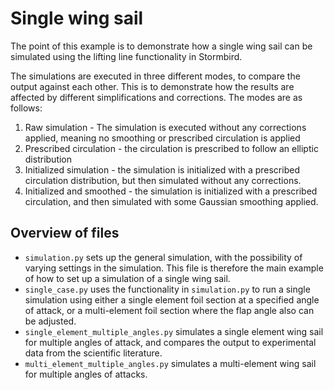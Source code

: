 # Single wing sail

The point of this example is to demonstrate how a single wing sail can be simulated using the lifting line functionality in Stormbird. 

The simulations are executed in three different modes, to compare the output against each other. This is to demonstrate how the results are affected by different simplifications and corrections. The modes are as follows:

1) Raw simulation - The simulation is executed without any corrections applied, meaning no smoothing or prescribed circulation is applied
2) Prescribed circulation - the circulation is prescribed to follow an elliptic distribution
3) Initialized simulation - the simulation is initialized with a prescribed circulation distribution, but then simulated without any corrections.
4) Initialized and smoothed - the simulation is initialized with a prescribed circulation, and then simulated with some Gaussian smoothing applied. 

## Overview of files
- `simulation.py` sets up the general simulation, with the possibility of varying settings in the simulation. This file is therefore the main example of how to set up a simulation of a single wing sail.
- `single_case.py` uses the functionality in `simulation.py` to run a single simulation using either a single element foil section at a specified angle of attack, or a multi-element foil section where the flap angle also can be adjusted.
- `single_element_multiple_angles.py` simulates a single element wing sail for multiple angles of attack, and compares the output to experimental data from the scientific literature.
- `multi_element_multiple_angles.py` simulates a multi-element wing sail for multiple angles of attacks. 

